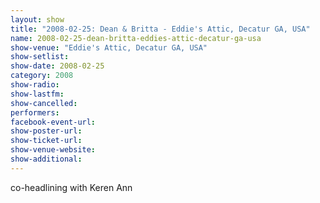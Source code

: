 ```yaml
---
layout: show
title: "2008-02-25: Dean & Britta - Eddie's Attic, Decatur GA, USA"
name: 2008-02-25-dean-britta-eddies-attic-decatur-ga-usa
show-venue: "Eddie's Attic, Decatur GA, USA"
show-setlist: 
show-date: 2008-02-25
category: 2008
show-radio: 
show-lastfm: 
show-cancelled: 
performers: 
facebook-event-url: 
show-poster-url: 
show-ticket-url: 
show-venue-website: 
show-additional: 
---
```


co-headlining with Keren Ann